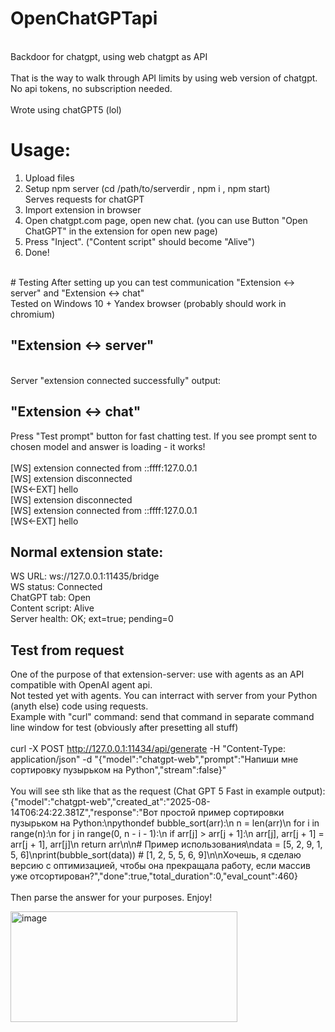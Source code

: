 # OpenChatGPTapi<br>
<br>
Backdoor for chatgpt, using web chatgpt as API<br>
<br>
That is the way to walk through API limits by using web version of chatgpt.<br>
No api tokens, no subscription needed.<br>
<br>
Wrote using chatGPT5 (lol)<br>

# Usage:
1) Upload files<br>
2) Setup npm server (cd /path/to/serverdir , npm i , npm start)<br>
Serves requests for chatGPT<br>
3) Import extension in browser<br>
4) Open chatgpt.com page, open new chat. (you can use Button "Open ChatGPT" in the extension for open new page)<br>
5) Press "Inject". ("Content script" should become "Alive") <br>
6) Done! <br>
<br>
# Testing
After setting up you can test communication "Extension <-> server" and "Extension <-> chat"<br>
Tested on Windows 10 + Yandex browser (probably should work in chromium)<br>

## "Extension <-> server"
<br>
Server "extension connected successfully" output:<br>

## "Extension <-> chat"<br>
Press "Test prompt" button for fast chatting test. If you see prompt sent to chosen model and answer is loading - it works!<br>
<br>
[WS] extension connected from ::ffff:127.0.0.1 <br>
[WS] extension disconnected<br>
[WS<-EXT] hello<br>
[WS] extension disconnected<br>
[WS] extension connected from ::ffff:127.0.0.1<br>
[WS<-EXT] hello<br>

## Normal extension state:<br>
WS URL: ws://127.0.0.1:11435/bridge<br>
WS status: Connected<br>
ChatGPT tab: Open<br>
Content script: Alive<br>
Server health: OK; ext=true; pending=0<br>

## Test from request<br>
One of the purpose of that extension-server: use with agents as an API compatible with OpenAI agent api.<br>
Not tested yet with agents. You can interract with server from your Python (anyth else) code using requests.<br> 
Example with "curl" command: send that command in separate command line window for test (obviously after presetting all stuff)<br>
<br>
curl -X POST http://127.0.0.1:11434/api/generate -H "Content-Type: application/json" -d "{\"model\":\"chatgpt-web\",\"prompt\":\"Напиши мне сортировку пузырьком на Python\",\"stream\":false}"<br>
<br>
You will see sth like that as the request (Chat GPT 5 Fast in example output):<br>
{"model":"chatgpt-web","created_at":"2025-08-14T06:24:22.381Z","response":"Вот простой пример сортировки пузырьком на Python:\npythondef bubble_sort(arr):\n    n = len(arr)\n    for i in range(n):\n        for j in range(0, n - i - 1):\n            if arr[j] > arr[j + 1]:\n                arr[j], arr[j + 1] = arr[j + 1], arr[j]\n    return arr\n\n# Пример использования\ndata = [5, 2, 9, 1, 5, 6]\nprint(bubble_sort(data))  # [1, 2, 5, 5, 6, 9]\n\nХочешь, я сделаю версию с оптимизацией, чтобы она прекращала работу, если массив уже отсортирован?","done":true,"total_duration":0,"eval_count":460}<br>
<br>
Then parse the answer for your purposes. Enjoy!<br>

<img width="363" height="177" alt="image" src="https://github.com/user-attachments/assets/f9ffafb4-d7e8-4e22-be09-b7f1a1df66b6" />


